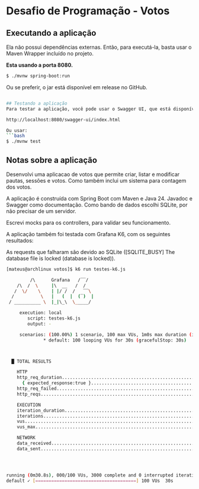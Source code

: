 # Desafio de Programação - Votos

## Executando a aplicação

Ela não possui dependências externas. Então, para executá-la, basta usar o 
Maven Wrapper incluído no projeto.

**Esta usando a porta 8080.**
```bash
$ ./mvnw spring-boot:run
```

Ou se preferir, o jar está disponível em release no GitHub.

```bash

## Testando a aplicação
Para testar a aplicação, você pode usar o Swagger UI, que está disponível durante a execução da aplicação.

http://localhost:8080/swagger-ui/index.html

Ou usar:
```bash
$ ./mvnw test
```

## Notas sobre a aplicação

Desenvolvi uma aplicacao de votos que permite criar, listar e modificar pautas,
sessões e votos. Como também inclui um sistema para contagem dos votos.

A aplicação é construída com Spring Boot com Maven e Java 24. Javadoc e Swagger
como documentação. Como bando de dados escolhi SQLite, por não precisar de
um servidor.

Escrevi mocks para os controllers, para validar seu funcionamento.

A aplicação também foi testada com Grafana K6, com os seguintes resultados:

As requests que falharam são devido ao SQLite ([SQLITE_BUSY] The database file is locked (database is locked)).
```bash
[mateus@archlinux votos]$ k6 run testes-k6.js 

         /\      Grafana   /‾‾/  
    /\  /  \     |\  __   /  /   
   /  \/    \    | |/ /  /   ‾‾\ 
  /          \   |   (  |  (‾)  |
 / __________ \  |_|\_\  \_____/ 

     execution: local
        script: testes-k6.js
        output: -

     scenarios: (100.00%) 1 scenario, 100 max VUs, 1m0s max duration (incl. graceful stop):
              * default: 100 looping VUs for 30s (gracefulStop: 30s)



  █ TOTAL RESULTS 

    HTTP
    http_req_duration.......................................................: avg=19.88ms min=1ms    med=8.16ms max=427.85ms p(90)=25.01ms p(95)=45.43ms
      { expected_response:true }............................................: avg=7.26ms  min=2.88ms med=5.89ms max=121.12ms p(90)=12.22ms p(95)=14.76ms
    http_req_failed.........................................................: 45.16% 1355 out of 3000
    http_reqs...............................................................: 3000   97.431044/s

    EXECUTION
    iteration_duration......................................................: avg=1.02s   min=1s     med=1s     max=1.43s    p(90)=1.02s   p(95)=1.04s  
    iterations..............................................................: 3000   97.431044/s
    vus.....................................................................: 100    min=100          max=100
    vus_max.................................................................: 100    min=100          max=100

    NETWORK
    data_received...........................................................: 1.1 MB 35 kB/s
    data_sent...............................................................: 525 kB 17 kB/s




running (0m30.8s), 000/100 VUs, 3000 complete and 0 interrupted iterations
default ✓ [======================================] 100 VUs  30s
```
